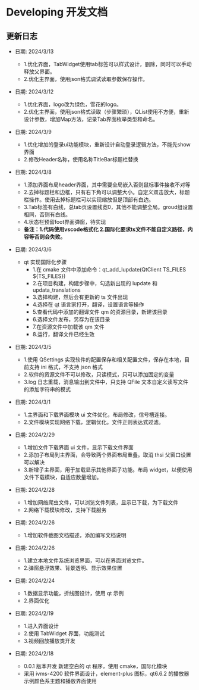 # Developing 开发文档

## 更新日志

- 日期: 2024/3/13
    
    - 1.优化界面，TabWidget使用tab标签可以样式设计，删除，同时可以手动释放父界面。
    - 2.优化主界面，使用json格式调试读取参数保存操作。

- 日期: 2024/3/12
    
    - 1.优化界面，logo改为绿色，雪花的logo。
    - 2.优化主界面，使用json格式读取（步骤繁琐），QList使用不方便，重新设计参数，增加Map方法，记录Tab界面枚举类型和命名。
    
- 日期: 2024/3/9
    
    - 1.优化增加的登录ui功能模块，重新设计自动登录逻辑方法，不能先show界面
    - 2.修改Header名称，使用名称TitleBar标题栏替换

- 日期: 2024/3/8

    - 1.添加界面布局header界面，其中需要全局嵌入否则鼠标事件接收不对等
    - 2.去掉标题栏和边框，只有右下角可以调整大小。自定义双击放大，标题栏操作。使用去掉标题栏可以实现缩放但是顶部有白边。
    - 3.Tab标签有白线，总tab页设置线宽0，其他不能调整全局。groud组设置相同，否则有白线。
    - 4.状态栏预留foot界面弹窗，待实现
    * **备注：1.代码使用vscode格式化 2.国际化要求ts文件不能自定义路径，内容等否则会失败。**

- 日期: 2024/3/6

  - qt 实现国际化步骤
    - 1.在 cmake 文件中添加命令：qt_add_lupdate(QtClient TS_FILES ${TS_FILES})
    - 2.在项目构建，构建步骤中，勾选新出现的 lupdate 和 updata_translations
    - 3.选择构建，然后会有更新的 ts 文件出现
    - 4.选择在 qt 语言家打开，翻译，设置语言等操作
    - 5.查看代码中添加的翻译文件 qm 的资源目录，新建该目录
    - 6.选择文件发布，另存为在该目录
    - 7.在资源文件中加载该 qm 文件
    - 8.运行，翻译文件已经生效

- 日期: 2024/3/5

  - 1.使用 QSettings 实现软件的配置保存和相关配置文件，保存在本地，目前支持 ini 格式，不支持 json 格式
  - 2.软件的资源文件不可以修改，只读模式，只可以添加固定的变量
  - 3.log 日志重载，消息输出到文件中，只支持 QFile 文本自定义读写文件的添加字符串的模式

- 日期: 2024/3/1

  - 1.主界面和下载界面模块 ui 文件优化，布局修改，信号槽连接。
  - 2.文件模块实现网络下载，逻辑优化。文件正则表达式过滤。

- 日期: 2024/2/29

  - 1.增加文件下载界面 ui 文件，显示下载文件界面
  - 2.添加子布局到主界面，会导致两个界面布局重叠。取消 thsi 父窗口设置可以解决
  - 3.新增子主界面，用于加载显示其他界面子功能。布局 widget，以便使用文件下载模块，自适应数量增加。

- 日期: 2024/2/28

  - 1.增加网络爬虫文件，可以浏览文件列表，显示已下载，为下载文件
  - 2.网络下载模块修改，支持下载服务

- 日期: 2024/2/26

  - 1.增加软件截图文档描述，添加编写文档说明

- 日期: 2024/2/26

  - 1.建立本地文件系统浏览界面，可以在界面浏览文件。
  - 2.弹窗悬浮效果、背景透明、显示效果位置

- 日期: 2024/2/24

  - 1.数据显示功能，折线图设计，使用 qt 示例
  - 2.界面优化

- 日期: 2024/2/19

  - 1.进入界面设计
  - 2.使用 TabWidget 界面，功能测试
  - 3.视频回放播放类开发

- 日期: 2024/2/18

  - 0.0.1 版本开发 新建空白的 qt 程序，使用 cmake，国际化模块
  - 采用 ivms-4200 软件界面设计，element-plus 图标，qt6.6.2 的播放器示例颜色系主题和播放界面使用
